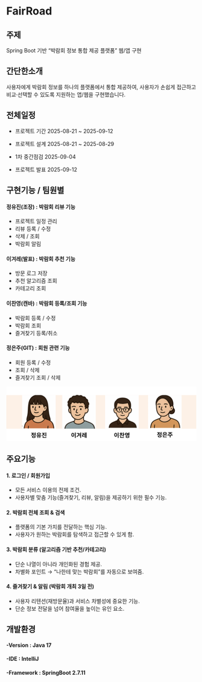 # FairRoad

## 주제

Spring Boot 기반 “박람회 정보 통합 제공 플랫폼” 웹/앱 구현

## 간단한소개


사용자에게 박람회 정보를 하나의 플랫폼에서 통합 제공하여, 사용자가 손쉽게 접근하고 비교·선택할 수 있도록 지원하는 앱/웹을 구현했습니다.


## 전체일정


- 프로젝트 기간
2025-08-21 ~ 2025-09-12


- 프로젝트 설계
2025-08-21 ~ 2025-08-29


- 1차 중간점검
2025-09-04


- 프로젝트 발표
2025-09-12



## 구현기능 / 팀원별


#### 정유진(조장) : 박람회 리뷰 기능
- 프로젝트 일정 관리
- 리뷰 등록 / 수정
- 삭제 / 조회
- 박람회 알림

#### 이겨레(발표) : 박람회 추천 기능
- 방문 로그 저장
- 추천 알고리즘 조회
- 카테고리 조회

#### 이찬영(캔바) : 박람회 등록/조회 기능
- 박람회 등록 / 수정
- 박람회 조회
- 즐겨찾기 등록/취소

#### 정은주(GIT) : 회원 관련 기능
- 회원 등록 / 수정
- 조회 / 삭제
- 즐겨찾기 조회 / 삭제

![팀소개](https://github.com/juju9595/fairroad_project/blob/master/%E1%84%89%E1%85%B3%E1%84%8F%E1%85%B3%E1%84%85%E1%85%B5%E1%86%AB%E1%84%89%E1%85%A3%E1%86%BA%202025-09-12%20%E1%84%8B%E1%85%A9%E1%84%92%E1%85%AE%201.02.22.png)



## 주요기능
#### 1. 로그인 / 회원가입

- 모든 서비스 이용의 전제 조건.
- 사용자별 맞춤 기능(즐겨찾기, 리뷰, 알림)을 제공하기 위한 필수 기능.


#### 2. 박람회 전체 조회 & 검색

- 플랫폼의 기본 가치를 전달하는 핵심 기능.
- 사용자가 원하는 박람회를 탐색하고 접근할 수 있게 함.


#### 3. 박람회 분류 (알고리즘 기반 추천/카테고리)

- 단순 나열이 아니라 개인화된 경험 제공.
- 차별화 포인트 → “나한테 맞는 박람회”를 자동으로 보여줌.


#### 4. 즐겨찾기 & 알림 (박람회 개최 3일 전)

- 사용자 리텐션(재방문율)과 서비스 차별성에 중요한 기능.
- 단순 정보 전달을 넘어 참여율을 높이는 유인 요소.


## 개발환경
#### **-Version** : Java 17
#### **-IDE** : IntelliJ
#### **-Framework** : SpringBoot 2.7.11
